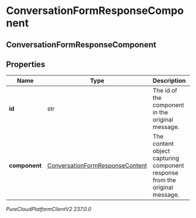 # ConversationFormResponseComponent

## ConversationFormResponseComponent

## Properties

|Name | Type | Description | Notes|
|------------ | ------------- | ------------- | -------------|
| **id** | str | The id of the component in the original message. | |
| **component** | [ConversationFormResponseContent](ConversationFormResponseContent) | The content object capturing component response from the original message. | |



_PureCloudPlatformClientV2 237.0.0_
